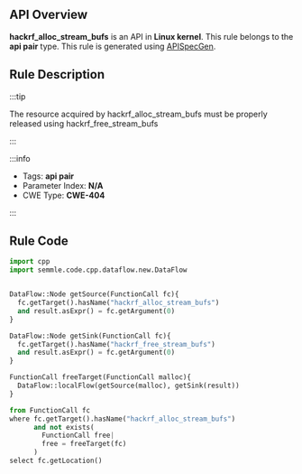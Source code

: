 ---
---


## API Overview
**hackrf_alloc_stream_bufs** is an API in **Linux kernel**. This rule belongs to the **api pair** type. This rule is generated using [APISpecGen](../../tools/APISpecGen).
## Rule Description

:::tip

The resource acquired by hackrf_alloc_stream_bufs must be properly released using hackrf_free_stream_bufs

:::

:::info

- Tags: **api pair**
- Parameter Index: **N/A**
- CWE Type: **CWE-404**

:::

## Rule Code
```python
import cpp
import semmle.code.cpp.dataflow.new.DataFlow


DataFlow::Node getSource(FunctionCall fc){
  fc.getTarget().hasName("hackrf_alloc_stream_bufs")
  and result.asExpr() = fc.getArgument(0)
}

DataFlow::Node getSink(FunctionCall fc){
  fc.getTarget().hasName("hackrf_free_stream_bufs")
  and result.asExpr() = fc.getArgument(0)
}

FunctionCall freeTarget(FunctionCall malloc){
  DataFlow::localFlow(getSource(malloc), getSink(result))
}

from FunctionCall fc
where fc.getTarget().hasName("hackrf_alloc_stream_bufs")
      and not exists(
        FunctionCall free| 
        free = freeTarget(fc)
      )
select fc.getLocation()

    
```